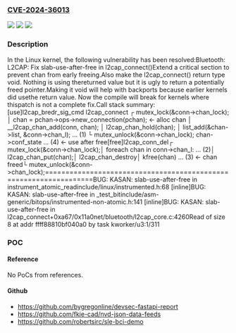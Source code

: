 ### [CVE-2024-36013](https://cve.mitre.org/cgi-bin/cvename.cgi?name=CVE-2024-36013)
![](https://img.shields.io/static/v1?label=Product&message=Linux&color=blue)
![](https://img.shields.io/static/v1?label=Version&message=73ffa904b782%3C%20cfe560c7050b%20&color=brighgreen)
![](https://img.shields.io/static/v1?label=Vulnerability&message=n%2Fa&color=brighgreen)

### Description

In the Linux kernel, the following vulnerability has been resolved:Bluetooth: L2CAP: Fix slab-use-after-free in l2cap_connect()Extend a critical section to prevent chan from early freeing.Also make the l2cap_connect() return type void. Nothing is using thereturned value but it is ugly to return a potentially freed pointer.Making it void will help with backports because earlier kernels did usethe return value. Now the compile will break for kernels where thispatch is not a complete fix.Call stack summary:[use]l2cap_bredr_sig_cmd  l2cap_connect  ┌ mutex_lock(&conn->chan_lock);  │ chan = pchan->ops->new_connection(pchan); <- alloc chan  │ __l2cap_chan_add(conn, chan);  │   l2cap_chan_hold(chan);  │   list_add(&chan->list, &conn->chan_l);   ... (1)  └ mutex_unlock(&conn->chan_lock);    chan->conf_state              ... (4) <- use after free[free]l2cap_conn_del┌ mutex_lock(&conn->chan_lock);│ foreach chan in conn->chan_l:            ... (2)│   l2cap_chan_put(chan);│     l2cap_chan_destroy│       kfree(chan)               ... (3) <- chan freed└ mutex_unlock(&conn->chan_lock);==================================================================BUG: KASAN: slab-use-after-free in instrument_atomic_readinclude/linux/instrumented.h:68 [inline]BUG: KASAN: slab-use-after-free in _test_bitinclude/asm-generic/bitops/instrumented-non-atomic.h:141 [inline]BUG: KASAN: slab-use-after-free in l2cap_connect+0xa67/0x11a0net/bluetooth/l2cap_core.c:4260Read of size 8 at addr ffff88810bf040a0 by task kworker/u3:1/311

### POC

#### Reference
No PoCs from references.

#### Github
- https://github.com/bygregonline/devsec-fastapi-report
- https://github.com/fkie-cad/nvd-json-data-feeds
- https://github.com/robertsirc/sle-bci-demo

